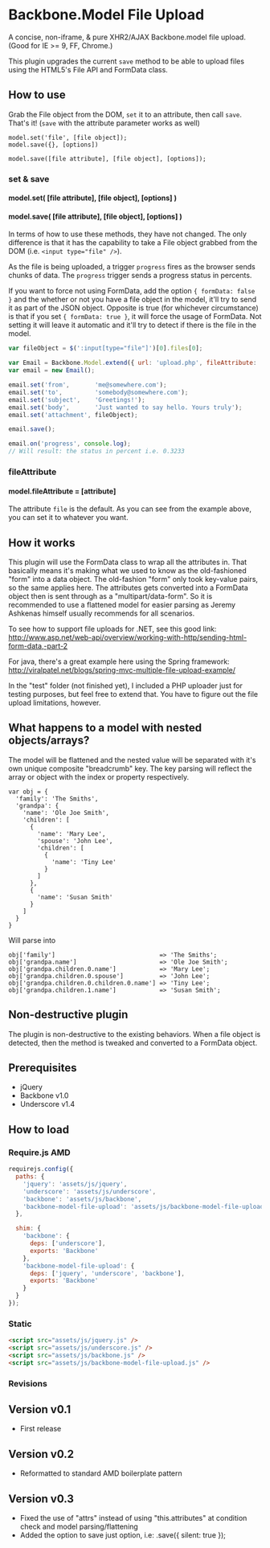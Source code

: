 Backbone.Model File Upload
==========================
A concise, non-iframe, & pure XHR2/AJAX Backbone.model file upload. (Good for IE >= 9, FF, Chrome.)

This plugin upgrades the current `save` method to be able to upload files using the HTML5's File API and FormData class.

## How to use
Grab the File object from the DOM, `set` it to an attribute, then call `save`.  That's it!  (`save` with the attribute parameter works as well)
```
model.set('file', [file object]);
model.save({}, [options])
```
```
model.save([file attribute], [file object], [options]);
```
### set & save
#### model.set( [file attribute], [file object], [options] )
#### model.save( [file attribute], [file object], [options] )

In terms of how to use these methods, they have not changed. The only difference is that it has the capability to take a File object grabbed from the DOM (i.e. `<input type="file" />`).  

As the file is being uploaded, a trigger `progress` fires as the browser sends chunks of data.  The `progress` trigger sends a progress status in percents.  

If you want to force not using FormData, add the option `{ formData: false }` and the whether or not you have a file object in the model, it'll try to send it as part of the JSON object.  Opposite is true (for whichever circumstance) is that if you set `{ formData: true }`, it will force the usage of FormData.  Not setting it will leave it automatic and it'll try to detect if there is the file in the model.

```js
var fileObject = $(':input[type="file"]')[0].files[0];

var Email = Backbone.Model.extend({ url: 'upload.php', fileAttribute: 'attachment' });
var email = new Email();

email.set('from',       'me@somewhere.com');
email.set('to',         'somebody@somewhere.com');
email.set('subject',    'Greetings!');
email.set('body',       'Just wanted to say hello. Yours truly');
email.set('attachment', fileObject);

email.save();

email.on('progress', console.log);
// Will result: the status in percent i.e. 0.3233

```
### fileAttribute
#### model.fileAttribute = [attribute]
The attribute `file` is the default. As you can see from the example above, you can set it to whatever you want.

## How it works
This plugin will use the FormData class to wrap all the attributes in.  That basically means it's making what we used to know as the old-fashioned "form" into a data object.  The old-fashion "form" only took key-value pairs, so the same applies here.  The attributes gets converted into a FormData object then is sent through as a "multipart/data-form".  So it is recommended to use a flattened model for easier parsing as Jeremy Ashkenas himself usually recommends for all scenarios.

To see how to support file uploads for .NET, see this good link:
http://www.asp.net/web-api/overview/working-with-http/sending-html-form-data,-part-2

For java, there's a great example here using the Spring framework:
http://viralpatel.net/blogs/spring-mvc-multiple-file-upload-example/

In the "test" folder (not finished yet), I included a PHP uploader just for testing purposes, but feel free to extend that.  You have to figure out the file upload limitations, however.

## What happens to a model with nested objects/arrays?
The model will be flattened and the nested value will be separated with it's own unique composite "breadcrumb" key.  The key parsing will reflect the array or object with the index or property respectively.
```
var obj = {
  'family': 'The Smiths',
  'grandpa': {
    'name': 'Ole Joe Smith',
    'children': [
      {
        'name': 'Mary Lee',
        'spouse': 'John Lee',
        'children': [
          {
            'name': 'Tiny Lee'
          }
        ]
      },
      {
        'name': 'Susan Smith'
      }
    ]
  }
}
``` 
Will parse into
```
obj['family']                             => 'The Smiths';
obj['grandpa.name']                       => 'Ole Joe Smith';
obj['grandpa.children.0.name']            => 'Mary Lee'; 
obj['grandpa.children.0.spouse']          => 'John Lee';
obj['grandpa.children.0.children.0.name'] => 'Tiny Lee';
obj['grandpa.children.1.name']            => 'Susan Smith'; 
```

## Non-destructive plugin
The plugin is non-destructive to the existing behaviors.  When a file object is detected, then the method is tweaked and converted to a FormData object.

## Prerequisites
 - jQuery
 - Backbone v1.0
 - Underscore v1.4

## How to load

### Require.js AMD

```js
requirejs.config({
  paths: {
    'jquery': 'assets/js/jquery',
    'underscore': 'assets/js/underscore',
    'backbone': 'assets/js/backbone',
    'backbone-model-file-upload': 'assets/js/backbone-model-file-upload'
  },

  shim: {
    'backbone': {
      deps: ['underscore'],
      exports: 'Backbone'
    },
    'backbone-model-file-upload': {
      deps: ['jquery', 'underscore', 'backbone'],
      exports: 'Backbone'
    }
  }
});
```

### Static

```html
<script src="assets/js/jquery.js" />
<script src="assets/js/underscore.js" />
<script src="assets/js/backbone.js" />
<script src="assets/js/backbone-model-file-upload.js" />
```

### Revisions

## Version v0.1
- First release

## Version v0.2
- Reformatted to standard AMD boilerplate pattern

## Version v0.3
- Fixed the use of "attrs" instead of using "this.attributes" at condition check and model parsing/flattening
- Added the option to save just option, i.e:  .save({ silent: true });
